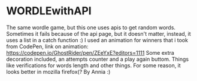 # WORDLEwithAPI
The same wordle game, but this one uses apis to get random words. Sometimes it fails because of the api page, but it doesn't matter, instead, it uses a list in a
catch function :)
I used an animation for winners that i took from CodePen, link on animation: https://codepen.io/GhostRider/pen/ZEeYxE?editors=1111
Some extra decoration included, an attempts counter and a play again buttom.
Things like verifications for words length and other things.
For some reason, it looks better in mozilla firefox(?
By Annia :)

